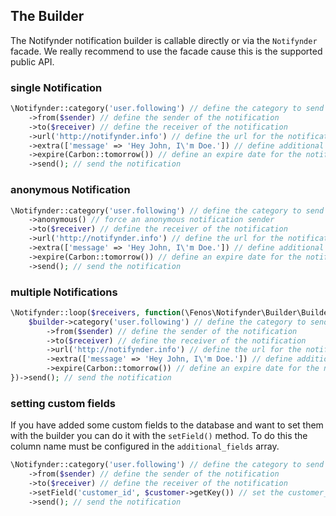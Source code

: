 ## The Builder

The Notifynder notification builder is callable directly or via the `Notifynder` facade. We really recommend to use the facade cause this is the supported public API.

### single Notification

```php
\Notifynder::category('user.following') // define the category to send
    ->from($sender) // define the sender of the notification
    ->to($receiver) // define the receiver of the notification
    ->url('http://notifynder.info') // define the url for the notification
    ->extra(['message' => 'Hey John, I\'m Doe.']) // define additional data
    ->expire(Carbon::tomorrow()) // define an expire date for the notification
    ->send(); // send the notification
```

### anonymous Notification

```php
\Notifynder::category('user.following') // define the category to send
    ->anonymous() // force an anonymous notification sender
    ->to($receiver) // define the receiver of the notification
    ->url('http://notifynder.info') // define the url for the notification
    ->extra(['message' => 'Hey John, I\'m Doe.']) // define additional data
    ->expire(Carbon::tomorrow()) // define an expire date for the notification
    ->send(); // send the notification
```

### multiple Notifications

```php
\Notifynder::loop($receivers, function(\Fenos\Notifynder\Builder\Builder $builder, $receiver) use ($sender) {
    $builder->category('user.following') // define the category to send
        ->from($sender) // define the sender of the notification
        ->to($receiver) // define the receiver of the notification
        ->url('http://notifynder.info') // define the url for the notification
        ->extra(['message' => 'Hey John, I\'m Doe.']) // define additional data
        ->expire(Carbon::tomorrow()) // define an expire date for the notification
})->send(); // send the notification
```

### setting custom fields

If you have added some custom fields to the database and want to set them with the builder you can do it with the `setField()` method. To do this the column name must be configured in the `additional_fields` array.

```php
\Notifynder::category('user.following') // define the category to send
    ->from($sender) // define the sender of the notification
    ->to($receiver) // define the receiver of the notification
    ->setField('customer_id', $customer->getKey()) // set the customer_id field
    ->send(); // send the notification
```